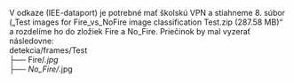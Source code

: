 V odkaze (IEE-dataport) je potrebné mať školskú VPN a stiahneme 8. súbor („Test images for Fire_vs_NoFire image classification Test.zip (287.58 MB)“ a rozdelíme ho do zložiek Fire a No_Fire. Priečinok by mal vyzerať následovne: <br />
detekcia/frames/Test
<br/>├── Fire/*.jpg
<br />├── No_Fire/*.jpg
